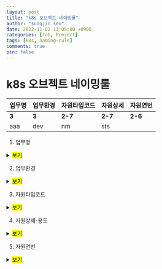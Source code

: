 ```yaml
---
layout: post
title: "k8s 오브젝트 네이밍룰"
author: "sungjin seo"
date: 2022-11-02 13:05:00 +0900
categories: [Job, Project]
tags: [k8s, naming-rule]
comments: true
pin: false
---
```


# k8s 오브젝트 네이밍룰

| 업무명   | 업무환경  | 자원타입코드  | 자원상세    | 자원연번    |
|---------|---------|-------------|-----------|------------|
| **3** | **3** | **2-7** | **2-7** | **2-6** |
| aaa   | dev   | nm      | sts     ||

1. 업무명

<details>
<summary><mark>보기</mark></summary>
<div markdown="1">

| 구분자 | 설명 | 비고  |
|-----|----|-----|
| bee | 예산 ||
| aaa | 공통 ||

</div>
</details>

2. 업무환경

<details>
<summary><mark>보기</mark></summary>
<div markdown="1">


| 구분자 | 설명  | 비고  |
|---|-----|-----|
| prd | 운영환경  ||
| dev | 개발환경  ||

</div>
</details>


3. 자원타입코드

<details>
<summary><mark>보기</mark></summary>
<div markdown="1">


| 구분자  | 설명                       | 비고  |
|------|--------------------------|-----|
| nm   | Namespaces               ||
| dp   | Deployments              ||
| dm   | DaemonSets               ||
| ss   | StatefulSets             ||
| cm   | ConfigMap                ||
| sec  | Secrets                  ||
| rq   | Resource Quotas          ||
| lr   | Limit Ranges             ||
| hpa  | HPA                      ||
| srv  | Services                 ||
| ingw | Ingresses                ||
| pvc  | Persistent Volume Claims ||
| pv   | Persistent Volumes       ||
| sc   | Storage Classes          ||
| ng   | Worker node group        ||

</div>
</details>


4. 자원상세-용도

<details>
<summary><mark>보기</mark></summary>
<div markdown="1">


| 구분자 | 설명                       | 비고  |
|----|--------------------------|-----|
| int | Network Internal Service ||
| ext | Network External Service ||
| api | API                      ||
| adm | Admin                    ||
| nlu | NLU                      ||
| stc | STT Connector            ||
| sts | STT SRB                  ||
| stt | STT                      ||
| tts | TTS                      ||
| efs |||

</div>
</details>


5. 자원연번

<details>
<summary><mark>보기</mark></summary>
<div markdown="1">


| 구분자 | 설명                                 | 비고  |
|----|------------------------------------|-----|
| - | k8s에서 정의하는 랜덤값에 종속되는 값             ||
| 01 | 개발자는 필요시 01~N까지 중복되는 오브젝트에 한해 연번표기 ||

</div>
</details>
